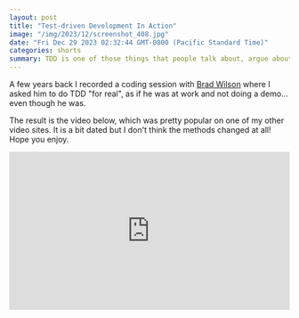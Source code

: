 ```yaml
---
layout: post
title: "Test-driven Development In Action"
image: "/img/2023/12/screenshot_408.jpg"
date: "Fri Dec 29 2023 02:32:44 GMT-0800 (Pacific Standard Time)"
categories: shorts
summary: TDD is one of those things that people talk about, argue about, and think is interesting. I'm one of those people, so I asked Brad Wilson to clear it all up for me.      
---
```


A few years back I recorded a coding session with [Brad Wilson](https://mastodon.social/@bradwilson) where I asked him to do TDD "for real", as if he was at work and not doing a demo... even though he was.

The result is the video below, which was pretty popular on one of my other video sites. It is a bit dated but I don't think the methods changed at all! Hope you enjoy.

<div style="padding:56.25% 0 0 0;position:relative;"><iframe src="https://player.vimeo.com/video/898418061?badge=0&amp;autopause=0&amp;player_id=0&amp;app_id=58479" frameborder="0" allow="autoplay; fullscreen; picture-in-picture; clipboard-write" style="position:absolute;top:0;left:0;width:100%;height:100%;" title="TDD with Brad Wilson"></iframe></div><script src="https://player.vimeo.com/api/player.js"></script>